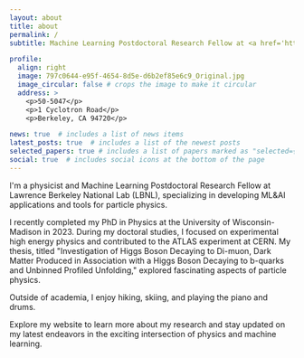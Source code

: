 ```yaml
---
layout: about
title: about
permalink: /
subtitle: Machine Learning Postdoctoral Research Fellow at <a href='https://www.lbl.gov'>Lawrence Berkeley National Lab</a>.

profile:
  align: right
  image: 797c0644-e95f-4654-8d5e-d6b2ef85e6c9_Original.jpg
  image_circular: false # crops the image to make it circular
  address: >
    <p>50-5047</p>
    <p>1 Cyclotron Road</p>
    <p>Berkeley, CA 94720</p>

news: true  # includes a list of news items
latest_posts: true  # includes a list of the newest posts
selected_papers: true # includes a list of papers marked as "selected={true}"
social: true  # includes social icons at the bottom of the page
---
```


I'm a physicist and Machine Learning Postdoctoral Research Fellow at Lawrence Berkeley National Lab (LBNL), specializing in developing ML&AI applications and tools for particle physics.

I recently completed my PhD in Physics at the University of Wisconsin-Madison in 2023. During my doctoral studies, I focused on experimental high energy physics and contributed to the ATLAS experiment at CERN. My thesis, titled "Investigation of Higgs Boson Decaying to Di-muon, Dark Matter Produced in Association with a Higgs Boson Decaying to b-quarks and Unbinned Profiled Unfolding," explored fascinating aspects of particle physics.

Outside of academia, I enjoy hiking, skiing, and playing the piano and drums.

Explore my website to learn more about my research and stay updated on my latest endeavors in the exciting intersection of physics and machine learning.
